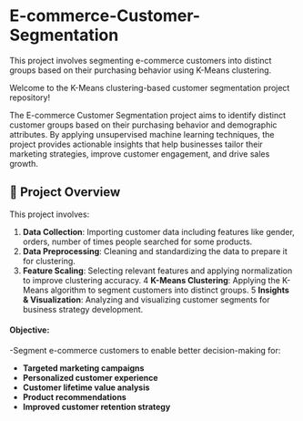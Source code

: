 # E-commerce-Customer-Segmentation
This project involves segmenting e-commerce customers into distinct groups based on their purchasing behavior using K-Means clustering. 

Welcome to the K-Means clustering-based customer segmentation project repository!

The E-commerce Customer Segmentation project aims to identify distinct customer groups based on their purchasing behavior and demographic attributes. By applying unsupervised machine learning techniques, the project provides actionable insights that help businesses tailor their marketing strategies, improve customer engagement, and drive sales growth.

## 📖 Project Overview

This project involves:

1. **Data Collection**: Importing customer data including features like gender, orders, number of times people searched for some products.
2. **Data Preprocessing**: Cleaning and standardizing the data to prepare it for clustering.
3. **Feature Scaling**: Selecting relevant features and applying normalization to improve clustering accuracy.
4 **K-Means Clustering**: Applying the K-Means algorithm to segment customers into distinct groups.
5 **Insights & Visualization**: Analyzing and visualizing customer segments for business strategy development.

#### Objective:
-Segment e-commerce customers to enable better decision-making for:
- **Targeted marketing campaigns**
- **Personalized customer experience**
- **Customer lifetime value analysis**
- **Product recommendations**
- **Improved customer retention strategy**

